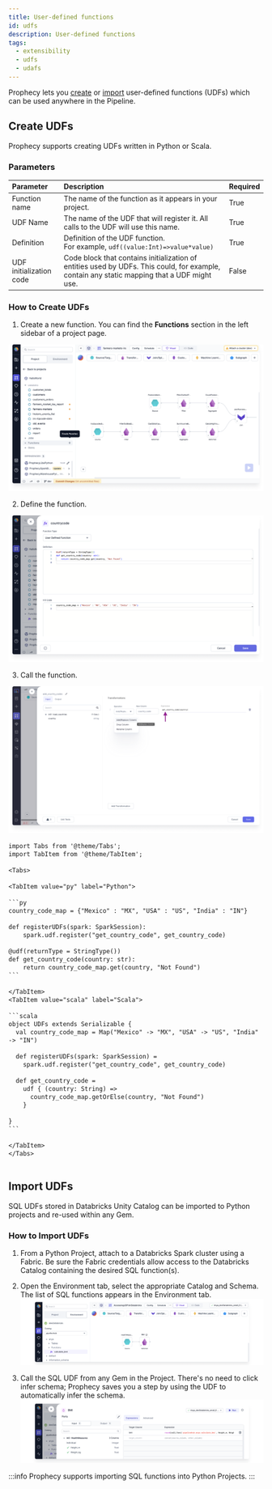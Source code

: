 ```yaml
---
title: User-defined functions
id: udfs
description: User-defined functions
tags:
  - extensibility
  - udfs
  - udafs
---
```


Prophecy lets you [create](#create-udfs) or [import](#import-udfs) user-defined functions (UDFs) which can be used anywhere in the Pipeline.

## Create UDFs

Prophecy supports creating UDFs written in Python or Scala.

### Parameters

| Parameter               | Description                                                                                                                                 | Required |
| :---------------------- | :------------------------------------------------------------------------------------------------------------------------------------------ | :------- |
| Function name           | The name of the function as it appears in your project.                                                                                     | True     |
| UDF Name                | The name of the UDF that will register it. All calls to the UDF will use this name.                                                         | True     |
| Definition              | Definition of the UDF function. <br/> For example, `udf((value:Int)=>value*value)`                                                          | True     |
| UDF initialization code | Code block that contains initialization of entities used by UDFs. This could, for example, contain any static mapping that a UDF might use. | False    |

### How to Create UDFs

1. Create a new function. You can find the **Functions** section in the left sidebar of a project page.

![Add a function to the pipeline](img/add-function.png)

2. Define the function.

![Define the function](img/define-function.png)

3. Call the function.

![Call the function](img/call-function.png)

````mdx-code-block
import Tabs from '@theme/Tabs';
import TabItem from '@theme/TabItem';

<Tabs>

<TabItem value="py" label="Python">

```py
country_code_map = {"Mexico" : "MX", "USA" : "US", "India" : "IN"}

def registerUDFs(spark: SparkSession):
    spark.udf.register("get_country_code", get_country_code)

@udf(returnType = StringType())
def get_country_code(country: str):
    return country_code_map.get(country, "Not Found")
```

</TabItem>
<TabItem value="scala" label="Scala">

```scala
object UDFs extends Serializable {
  val country_code_map = Map("Mexico" -> "MX", "USA" -> "US", "India" -> "IN")

  def registerUDFs(spark: SparkSession) =
    spark.udf.register("get_country_code", get_country_code)

  def get_country_code =
    udf { (country: String) =>
      country_code_map.getOrElse(country, "Not Found")
    }

}
```

</TabItem>
</Tabs>


````

## Import UDFs

SQL UDFs stored in Databricks Unity Catalog can be imported to Python projects and re-used within any Gem.

### How to Import UDFs

1. From a Python Project, attach to a Databricks Spark cluster using a Fabric. Be sure the Fabric credentials allow access to the Databricks Catalog containing the desired SQL function(s).

2. Open the Environment tab, select the appropriate Catalog and Schema. The list of SQL functions appears in the Environment tab.
   ![img](./img/sql-udf.png)

3. Call the SQL UDF from any Gem in the Project. There's no need to click infer schema; Prophecy saves you a step by using the UDF to automatically infer the schema.
   ![img](./img/sql-call-function.png)

:::info
Prophecy supports importing SQL functions into Python Projects.
:::

